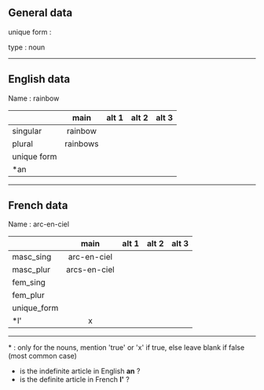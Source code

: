 ## General data

unique form :

type : noun

---

## English data

Name : rainbow

|             |   main   | alt 1 | alt 2 | alt 3 |
| :---------- | :------: | :---: | :---: | ----- |
| singular    | rainbow  |       |       |       |
| plural      | rainbows |       |       |       |
| unique form |          |       |       |       |
| \*an        |          |       |       |       |

---

## French data

Name : arc-en-ciel

|             |     main     | alt 1 | alt 2 | alt 3 |
| :---------- | :----------: | :---: | :---: | :---: |
| masc_sing   | arc-en-ciel  |       |       |       |
| masc_plur   | arcs-en-ciel |       |       |       |
| fem_sing    |              |       |       |       |
| fem_plur    |              |       |       |       |
| unique_form |              |       |       |       |
| \*l'        |      x       |       |       |       |

---

\* : only for the nouns, mention 'true' or 'x' if true, else leave blank if false (most common case)

- is the indefinite article in English **an** ?
- is the definite article in French **l'** ?
